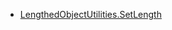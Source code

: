 * [LengthedObjectUtilities.SetLength](xref:Melanchall.DryWetMidi.Interaction.LengthedObjectUtilities.SetLength*)